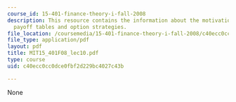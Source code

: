 ```yaml
---
course_id: 15-401-finance-theory-i-fall-2008
description: This resource contains the information about the motivation, payoff diagrams,
  payoff tables and option strategies.
file_location: /coursemedia/15-401-finance-theory-i-fall-2008/c40ecc0cc0dce0fbf2d229bc4027c43b_MIT15_401F08_lec10.pdf
file_type: application/pdf
layout: pdf
title: MIT15_401F08_lec10.pdf
type: course
uid: c40ecc0cc0dce0fbf2d229bc4027c43b

---
```

None